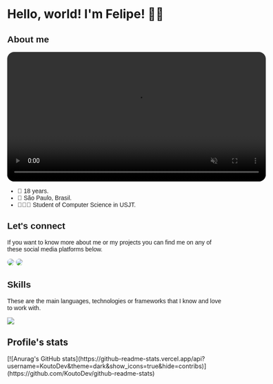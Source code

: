# Hello, world! I'm Felipe! 🖖🏻
<link rel="preconnect" href="https://fonts.googleapis.com">
<link rel="preconnect" href="https://fonts.gstatic.com" crossorigin>
<link href="https://fonts.googleapis.com/css2?family=Poppins:wght@400;700&display=swap" rel="stylesheet">

<div>
  <h2 
  style="font-family: 'Poppins', sans-serif; 
  font-weight: 700;"
  >About me</h2>
  <video align="right" height="300px" autoplay style="border-radius: 1rem" muted src="https://cdn.dribbble.com/users/444644/screenshots/17502018/media/0fff26f700b09765cc924f34e26cd08c.mp4"></video>
  <!--<img  src="https://cdn.dribbble.com/users/444644/screenshots/17502018/media/0fff26f700b09765cc924f34e26cd08c.mp4" /> -->
  <ul>
    <li style="font-family: 'Poppins', sans-serif; 
  font-weight: 400;">📆 18 years.</li>
    <li style="font-family: 'Poppins', sans-serif; 
  font-weight: 400;">📍 São Paulo, Brasil.</li>
    <li style="font-family: 'Poppins', sans-serif; 
  font-weight: 400;">👨🏻‍🎓 Student of Computer Science in USJT.</li>
  </ul>
</div>

<div>
  <h2 style="font-family: 'Poppins', sans-serif; 
  font-weight: 700;">Let's connect</h2>
  <p style="font-family: 'Poppins', sans-serif; 
  font-weight: 400;">If you want to know more about me or my projects you can find me on any of these social media platforms below.</p>
  <div> 
    <a href = "mailto:felipdeveloper@gmail.com"><img style="border-radius: 8px;" src="https://img.shields.io/badge/-Gmail-%23333?style=for-the-badge&logo=gmail&logoColor=white" target="_blank"></a>
    <a href="https://www.linkedin.com/in/felipecoutodev/" target="_blank"><img style="border-radius:8px;" src="https://img.shields.io/badge/-LinkedIn-%230077B5?style=for-the-badge&logo=linkedin&logoColor=white" target="_blank"></a> 
  </div>
</div>

<div>
  <h2 style="font-family: 'Poppins', sans-serif; 
  font-weight: 700;">Skills</h2>
  <p style="font-family: 'Poppins', sans-serif; 
  font-weight: 400;">These are the main languages, technologies or frameworks that I know and love to work with.</p>
  <p align="left">
    <a href="#">
      <img src="https://skillicons.dev/icons?i=java,git,mysql" />
    </a>
  </p>
</div>
<div>
  <h2>Profile's stats</h2>
</div>
[![Anurag's GitHub stats](https://github-readme-stats.vercel.app/api?username=KoutoDev&theme=dark&show_icons=true&hide=contribs)](https://github.com/KoutoDev/github-readme-stats)

